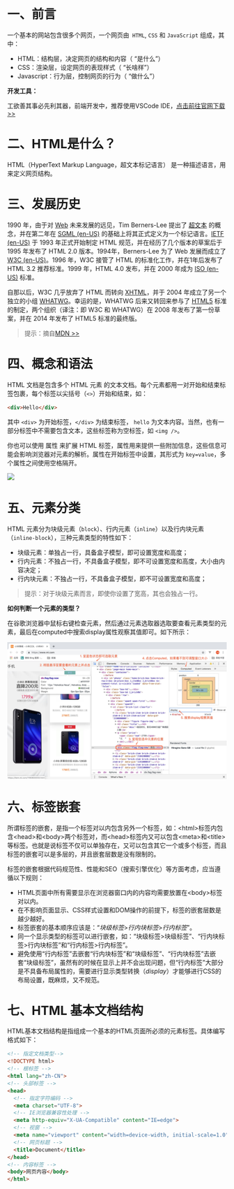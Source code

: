 



# 一、前言

一个基本的网站包含很多个网页，一个网页由` HTML`, `CSS` 和 `JavaScript`  组成，其中：

- HTML：结构层，决定网页的结构和内容（ “是什么”）
- CSS：渲染层，设定网页的表现样式（ “长啥样”）
- Javascript：行为层，控制网页的行为（ “做什么”）

**开发工具：**

工欲善其事必先利其器，前端开发中，推荐使用VSCode IDE，[点击前往官网下载 >>](https://code.visualstudio.com/download)

# 二、HTML是什么？

HTML（HyperText Markup Language，超文本标记语言） 是一种描述语言，用来定义网页结构。

# 三、发展历史

1990 年，由于对 [Web](https://developer.mozilla.org/zh-CN/docs/Glossary/World_Wide_Web) 未来发展的远见，Tim Berners-Lee 提出了 [超文本](https://developer.mozilla.org/zh-CN/docs/Glossary/Hypertext) 的概念，并在第二年在 [SGML (en-US)](https://developer.mozilla.org/en-US/docs/Glossary/SGML) 的基础上将其正式定义为一个标记语言。[IETF (en-US)](https://developer.mozilla.org/en-US/docs/Glossary/IETF) 于 1993 年正式开始制定 HTML 规范，并在经历了几个版本的草案后于 1995 年发布了 HTML 2.0 版本。1994年，Berners-Lee 为了 Web 发展而成立了 [W3C (en-US)](https://developer.mozilla.org/en-US/docs/Glossary/W3C)。1996 年，W3C 接管了 HTML 的标准化工作，并在1年后发布了 HTML 3.2 推荐标准。1999 年，HTML 4.0 发布，并在 2000 年成为 [ISO (en-US)](https://developer.mozilla.org/en-US/docs/Glossary/ISO) 标准。

自那以后，W3C 几乎放弃了 HTML 而转向 [XHTML](https://developer.mozilla.org/zh-CN/docs/Glossary/XHTML)，并于 2004 年成立了另一个独立的小组 [WHATWG](https://developer.mozilla.org/zh-CN/docs/Glossary/WHATWG)。幸运的是，WHATWG 后来又转回来参与了 [HTML5](https://developer.mozilla.org/zh-CN/docs/Glossary/HTML5) 标准的制定，两个组织（译注：即 W3C 和 WHATWG）在 2008 年发布了第一份草案，并在 2014 年发布了 HTML5 标准的最终版。

> 提示：摘自[MDN >>](https://developer.mozilla.org/zh-CN/docs/Glossary/HTML)

# 四、概念和语法

HTML 文档是包含多个 HTML 元素 的文本文档。每个元素都用一对开始和结束标签包裹，每个标签以尖括号（`<>`）开始和结束，如：

```html
<div>Hello</div>
```

其中 `<div>` 为开始标签，`</div>` 为结束标签， `hello` 为文本内容。当然，也有一部分标签中不需要包含文本，这些标签称为空标签，如 `<img />`。

你也可以使用 属性 来扩展 HTML 标签，属性用来提供一些附加信息，这些信息可能会影响浏览器对元素的解析。属性在开始标签中设置，其形式为 `key=value`，多个属性之间使用空格隔开。

![](https://mdn.mozillademos.org/files/7659/anatomy-of-an-html-element.png)



# 五、元素分类

HTML 元素分为块级元素（`block`）、行内元素（`inline`）以及行内块元素（`inline-block`），三种元素类型的特性如下：

- 块级元素：单独占一行，具备盒子模型，即可设置宽度和高度；
- 行内元素：不独占一行，不具备盒子模型，即不可设置宽度和高度，大小由内容决定；
- 行内块元素：不独占一行，不具备盒子模型，即不可设置宽度和高度；

> 提示：对于块级元素而言，即使你设置了宽高，其也会独占一行。

**如何判断一个元素的类型？**

在谷歌浏览器中鼠标右键检查元素，然后通过元素选取器选取要查看元素类型的元素，最后在computed中搜索display属性观察其值即可。如下所示：

![](./IMGS/check_display.png)

# 六、标签嵌套

所谓标签的嵌套，是指一个标签对以内包含另外一个标签，如：\<html>标签内包含\<head>和\<body>两个标签对，而\<head>标签内又可以包含\<meta>和\<title>等标签。也就是说标签不仅可以单独存在，又可以包含其它一个或多个标签，而且标签的嵌套可以是多层的，并且嵌套层数是没有限制的。

标签的嵌套根据代码规范性、性能和SEO（搜索引擎优化）等方面考虑，应当遵循以下规则：

- HTML页面中所有需要显示在浏览器窗口内的内容均需要放置在\<body>标签对以内。
- 在不影响页面显示、CSS样式设置和DOM操作的前提下，标签的嵌套层数是越少越好。
- 标签嵌套的基本顺序应该是：“*块级标签*>*行内块标签*>*行内标签*”。
- 同一个显示类型的标签可以进行嵌套，如：“块级标签>块级标签”、“行内块标签>行内块标签”和“行内标签>行内标签”。
- 避免使用“行内标签”去嵌套“行内块标签”和“块级标签”、“行内块标签”去嵌套“块级标签”，虽然有的时候在显示上并不会出现问题，但“行内标签”大部分是不具备布局属性的，需要进行显示类型转换（*display*）才能够进行CSS的布局设置，既麻烦，又不规范。

# 七、HTML 基本文档结构

HTML基本文档结构是指组成一个基本的HTML页面所必须的元素标签。具体编写格式如下：

```html
<!-- 指定文档类型-->
<!DOCTYPE html>
<!-- 根标签 -->
<html lang="zh-CN">
<!-- 头部标签 -->
<head>
  <!-- 指定字符编码 -->
  <meta charset="UTF-8">
  <!-- IE浏览器兼容性处理 -->
  <meta http-equiv="X-UA-Compatible" content="IE=edge">
  <!-- 视窗 -->
  <meta name="viewport" content="width=device-width, initial-scale=1.0">
  <!-- 网页标题 -->
  <title>Document</title>
</head>
<!-- 内容标签 -->
<body>网页内容</body>
</html>
```






















